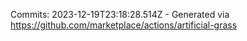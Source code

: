 Commits: 2023-12-19T23:18:28.514Z - Generated via https://github.com/marketplace/actions/artificial-grass
<br>
